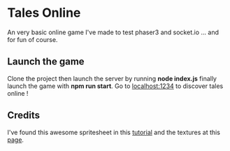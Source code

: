 # Tales Online
An very basic online game I've made to test phaser3 and socket.io ... and for fun of course.



## Launch the game
Clone the project then launch the server by running **node index.js** finally launch the game with **npm run start**. Go to [localhost:1234](http://localhost:1234/) to discover tales online !

## Credits
I've found this awesome spritesheet in this [tutorial](https://www.youtube.com/watch?v=mAbG8Oi-SvQ&list=PL9FzW-m48fn2SlrW0KoLT4n5egNdX-W9a) and the textures at this [page](https://www.deviantart.com/zerudez/art/Public-Tileset-295115322).


